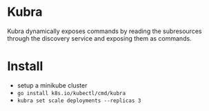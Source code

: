 
# Kubra

Kubra dynamically exposes commands by reading the subresources through the discovery service and exposing them as
commands.

# Install

- setup a minikube cluster
- `go install k8s.io/kubectl/cmd/kubra`
- `kubra set scale deployments --replicas 3`

